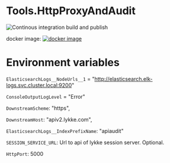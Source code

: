 # Tools.HttpProxyAndAudit

![Continous integration build and publish](https://github.com/swisschain/Tools.HttpProxyAndAudit/workflows/Continous%20integration%20build%20and%20publish/badge.svg)

docker image: [![docker image](https://img.shields.io/docker/v/swisschains/tools-http-proxy-and-audit?sort=semver)](https://hub.docker.com/repository/docker/swisschains/tools-http-proxy-and-audit)


# Environment variables

`ElasticsearchLogs__NodeUrls__1` = "http://elasticsearch.elk-logs.svc.cluster.local:9200"

`ConsoleOutputLogLevel` = "Error"

`DownstreamScheme`: "https",

`DownstreamHost`: "apiv2.lykke.com",

`ElasticsearchLogs__IndexPrefixName`: "apiaudit"

`SESSION_SERVICE_URL`: Url to api of lykke session server. Optional.

`HttpPort`: 5000
